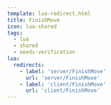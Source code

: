 ```yaml
---
template: lua-redirect.html
title: FinishMove
icon: lua-shared
tags:
  - lua
  - shared
  - needs-verification
lua:
  redirects:
    - label: 'server/FinishMove'
      url: 'server/FinishMove'
    - label: 'client/FinishMove'
      url: 'client/FinishMove'
---
```


